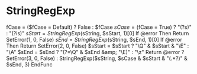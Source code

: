 # StringRegExp
fCase = ($fCase = Default) ? False : $fCase     $sCase = ($fCase = True) ? "(?s)" : "(?is)"      $sStart = StringRegExp($sString, $sStart, 1)[0]     If @error Then Return SetError(1, 0, False)      $sEnd = StringRegExp($sString, $sEnd, 1)[0]     If @error Then Return SetError(2, 0, False)      $sStart = $sStart ? "\Q" &amp; $sStart &amp; "\E" : "\A"     $sEnd = $sEnd ? "(?=\Q" &amp; $sEnd &amp; "\E)" : "\z"      Return @error ? SetError(3, 0, False) : StringRegExp($sString, $sCase &amp; $sStart &amp; "(.*?)" &amp; $sEnd, 3) EndFunc
